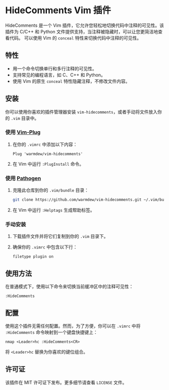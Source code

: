 # HideComments Vim 插件

HideComments 是一个 Vim 插件，它允许您轻松地切换代码中注释的可见性。该插件为 C/C++ 和 Python 文件提供支持，当注释被隐藏时，可以让您更简洁地查看代码。
可以使用 Vim 的 `conceal` 特性来切换代码中注释的可见性。

## 特性

- 用一个命令切换单行和多行注释的可见性。
- 支持常见的编程语言，如 C、C++ 和 Python。
- 使用 Vim 的原生 `conceal` 特性隐藏注释，不修改文件内容。

## 安装

你可以使用你喜欢的插件管理器安装 `vim-hidecomments`，或者手动将文件放入你的 `.vim` 目录中。

### 使用 [Vim-Plug](https://github.com/junegunn/vim-plug)

1. 在你的 `.vimrc` 中添加以下内容：

    ```vim
    Plug 'warmdew/vim-hidecomments'
    ```

2. 在 Vim 中运行 `:PlugInstall` 命令。

### 使用 [Pathogen](https://github.com/tpope/vim-pathogen)

1. 克隆此仓库到你的 `.vim/bundle` 目录：

    ```sh
    git clone https://github.com/warmdew/vim-hidecomments.git ~/.vim/bundle/vim-hidecomments
    ```

2. 在 Vim 中运行 `:Helptags` 生成帮助标签。

### 手动安装

1. 下载插件文件并将它们复制到你的 `.vim` 目录下。

2. 确保你的 `.vimrc` 中包含以下行：

    ```vim
    filetype plugin on
    ```

## 使用方法

在普通模式下，使用以下命令来切换当前缓冲区中的注释可见性：

```vim
:HideComments
```

## 配置

使用这个插件无需任何配置。然而，为了方便，你可以在 `.vimrc` 中将 `:HideComments` 命令映射到一个键盘快捷键上：

```vim
nmap <Leader>hc :HideComments<CR>
```

将 `<Leader>hc` 替换为你喜欢的键位组合。

## 许可证

该插件在 MIT 许可证下发布。更多细节请查看 `LICENSE` 文件。

